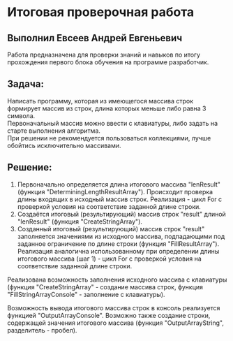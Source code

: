 # Итоговая проверочная работа <br/>
## Выполнил Евсеев Андрей Евгеньевич  
Работа предназначена для проверки знаний и навыков по итогу прохождения первого блока обучения на программе разработчик.
## Задача:<br/>
Написать программу, которая из имеющегося массива строк формирует массив из строк, длина которых меньше либо равна 3 символа.  
Первоначальный массив можно ввести с клавиатуры, либо задать на старте выполнения алгоритма.  
При решении не рекомендуется пользоваться коллекциями, лучше обойтись исключительно массивами.  
## Решение:<br/>
1. Первоначально определяется длина итогового массива "lenResult" (функция "DeterminingLengthResultArray"). Происходит проверка длины входящих в исходный массив строк. Реализация -  цикл For с проверкой условия на соответствие заданной длине строки.
2. Создаётся итоговый (результирующий) массив строк "result" длиной "lenResult" (функция "CreateStringArray").
3. Созданный итоговый (результирующий) массив строк "result" заполняется значениями из исходного массива, подпадающими под заданное ограничение по длине строки (функция "FillResultArray"). Реализация аналогична использованному при определении длины итогового массива (шаг 1) - цикл For с проверкой условия на соответствие заданной длине строки.  

Реализована возможность заполнения исходного массива с клавиатуры (функция "CreateStringArray" - создание массива строк, функция "FillStringArrayConsole" - заполнение с клавиатуры).

Возможность вывода итогового массива строк в консоль реализуется функцией "OutputArrayConsole". Возможно также создание строки, содержащей значения итогового массива (функция "OutputArrayString", разделитель - пробел).
